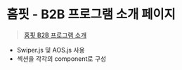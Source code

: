 # 홈핏 - B2B 프로그램 소개 페이지
> [홈핏 B2B 프로그램 소개](https://homefit.co.kr/f/group)
* Swiper.js 및 AOS.js 사용
* 섹션을 각각의 component로 구성
